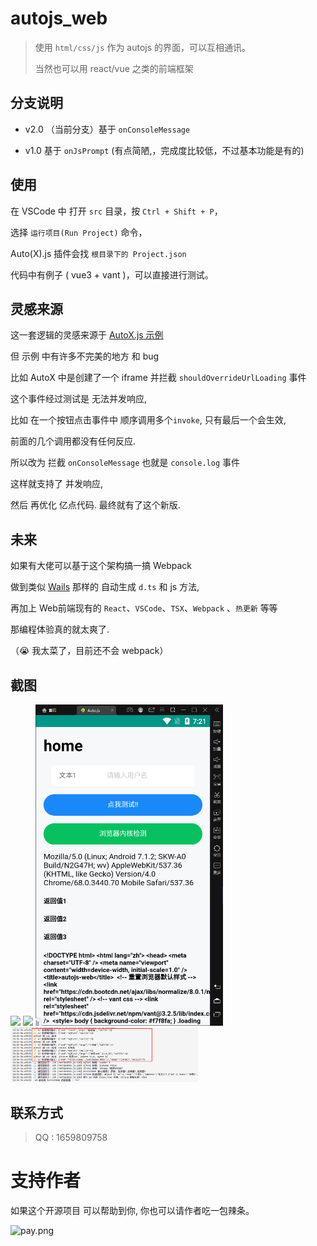 # autojs_web

> 使用 `html/css/js` 作为 autojs 的界面，可以互相通讯。
>
> 当然也可以用 react/vue 之类的前端框架

## 分支说明

- v2.0 （当前分支）基于 `onConsoleMessage` 

- v1.0 基于 `onJsPrompt` (有点简陋,，完成度比较低，不过基本功能是有的)

## 使用

在 VSCode 中 打开 `src` 目录，按 `Ctrl + Shift + P`，

选择 `运行项目(Run Project)` 命令，

Auto(X).js 插件会找 `根目录下的 Project.json`

代码中有例子 ( vue3 + vant )，可以直接进行测试。



## 灵感来源



这一套逻辑的灵感来源于 [AutoX.js 示例](https://github.com/kkevsekk1/AutoX/blob/6.2.7/app/src/main/assets/sample/Web%E6%89%A9%E5%B1%95%E4%B8%8E%E6%B8%B8%E6%88%8F%E7%BC%96%E7%A8%8B/AutoX%E6%B3%A8%E5%85%A5webview.js)

但 示例 中有许多不完美的地方 和 bug 

比如 AutoX 中是创建了一个 iframe 并拦截 `shouldOverrideUrlLoading` 事件

这个事件经过测试是 无法并发响应, 

比如 在一个按钮点击事件中 顺序调用多个`invoke`, 只有最后一个会生效,

前面的几个调用都没有任何反应.

所以改为 拦截 `onConsoleMessage` 也就是 `console.log` 事件

这样就支持了 并发响应,

然后 再优化 亿点代码. 最终就有了这个新版.



## 未来

如果有大佬可以基于这个架构搞一搞 Webpack

做到类似 [Wails](https://github.com/wailsapp/wails) 那样的 自动生成 `d.ts` 和 js 方法, 

再加上 Web前端现有的 `React`、`VSCode`、`TSX`、`Webpack` 、`热更新` 等等

那编程体验真的就太爽了.

（😭 我太菜了，目前还不会 webpack）


## 截图

<img src="img.assets/image-20211012135328926.png" width="300px">
<img src="img.assets/image-20211012135349423.png" width="300px">
<img src="img.assets/image-20220818192132429.png" width="300px">
<img src="img.assets/image-20220818191800397.png" width="300px">


## 联系方式

> QQ : 1659809758

# 支持作者

如果这个开源项目 可以帮助到你, 你也可以请作者吃一包辣条。


![pay.png](img.assets/pay.png)

